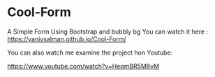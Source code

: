 # Cool-Form
A Simple Form Using Bootstrap and bubbly bg
You can watch it here :
https://yanivsalman.github.io/Cool-Form/

You can also watch me examine the project hon Youtube: 

https://www.youtube.com/watch?v=HeqmBR5M8vM
